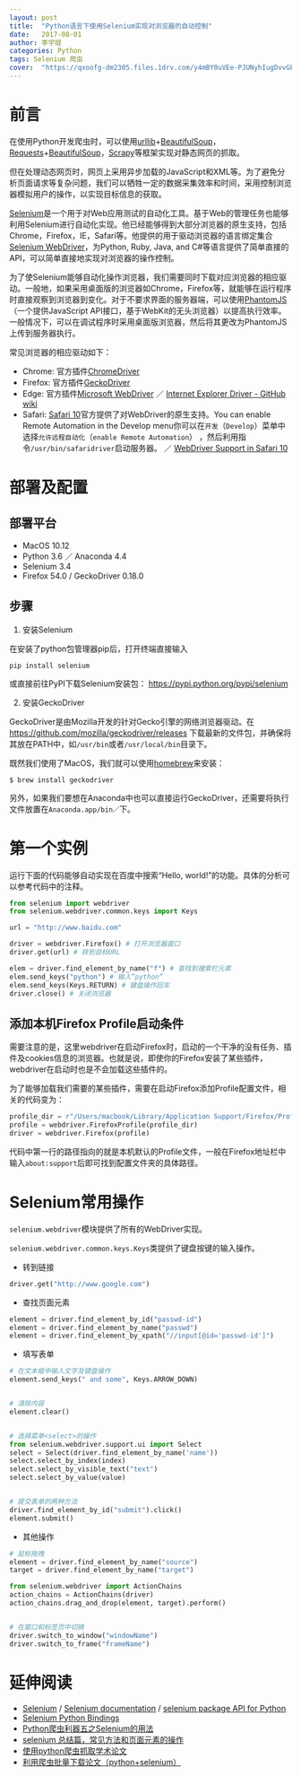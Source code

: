 ```yaml
---
layout: post
title:  "Python语言下使用Selenium实现对浏览器的自动控制"
date:   2017-08-01
author: 李宇琨
categories: Python
tags: Selenium 爬虫
cover:  "https://qxoofg-dm2305.files.1drv.com/y4mBY0uVEe-PJUNyhIugDvvGE6dv0nK7LWs-FST9h8ZTsDwxjYRPYEOMjWVn9AjrxWqY5fenVeUF1RJdiO5f4lapIkohlhWaPdLDJCgagNLO2dTzqss86bTU9qH70ycta7uz_4BelqJSKcDHJKmLCLn1DeAPiNwEonzopcsvesEBOh6sXQ9uLpGO9zIBP6tv9Wnqny7XFuy2OCvVsdBxmKE2Q?width=5814&height=3784&cropmode=none"
---
```


# 前言

在使用Python开发爬虫时，可以使用[urllib](https://docs.python.org/3/library/urllib.html)+[BeautifulSoup](https://www.crummy.com/software/BeautifulSoup/)，[Requests](http://docs.python-requests.org/en/master/)+[BeautifulSoup](https://www.crummy.com/software/BeautifulSoup/)，[Scrapy](https://scrapy.org/)等框架实现对静态网页的抓取。

但在处理动态网页时，网页上采用异步加载的JavaScript和XML等。为了避免分析页面请求等复杂问题，我们可以牺牲一定的数据采集效率和时间，采用控制浏览器模拟用户的操作，以实现目标信息的获取。

[Selenium](http://www.seleniumhq.org/)是一个用于对Web应用测试的自动化工具。基于Web的管理任务也能够利用Selenium进行自动化实现。他已经能够得到大部分浏览器的原生支持，包括Chrome，Firefox，IE，Safari等。他提供的用于驱动浏览器的语言绑定集合[Selenium WebDriver](http://www.seleniumhq.org/projects/webdriver/)，为Python, Ruby, Java, and C#等语言提供了简单直接的API，可以简单直接地实现对浏览器的操作控制。

为了使Selenium能够自动化操作浏览器，我们需要同时下载对应浏览器的相应驱动。一般地，如果采用桌面版的浏览器如Chrome，Firefox等，就能够在运行程序时直接观察到浏览器到变化。对于不要求界面的服务器端，可以使用[PhantomJS](http://phantomjs.org/)（一个提供JavaScript API接口，基于WebKit的无头浏览器）以提高执行效率。一般情况下，可以在调试程序时采用桌面版浏览器，然后将其更改为PhantomJS上传到服务器执行。

常见浏览器的相应驱动如下：

* Chrome: 官方插件[ChromeDriver](https://sites.google.com/a/chromium.org/chromedriver/)
* Firefox: 官方插件[GeckoDriver](https://github.com/mozilla/geckodriver/releases)
* Edge: 官方插件[Microsoft WebDriver](https://developer.microsoft.com/en-us/microsoft-edge/tools/webdriver/) ／ [Internet Explorer Driver - GitHub wiki](https://github.com/SeleniumHQ/selenium/wiki/InternetExplorerDriver)
* Safari: [Safari 10](https://developer.apple.com/library/content/releasenotes/General/WhatsNewInSafari/Articles/Safari_10_0.html)官方提供了对WebDriver的原生支持。You can enable Remote Automation in the Develop menu你可以在`开发`（`Develop`）菜单中选择`允许远程自动化`（`enable Remote Automation`） ，然后利用指令`/usr/bin/safaridriver`启动服务器。 ／ [WebDriver Support in Safari 10](https://webkit.org/blog/6900/webdriver-support-in-safari-10/)

# 部署及配置

## 部署平台

* MacOS 10.12
* Python 3.6 ／ Anaconda 4.4
* Selenium 3.4
* Firefox 54.0 / GeckoDriver 0.18.0

## 步骤

1. 安装Selenium

在安装了python包管理器pip后，打开终端直接输入

```
pip install selenium
```

或直接前往PyPI下载Selenium安装包：
https://pypi.python.org/pypi/selenium

2. 安装GeckoDriver

GeckoDriver是由Mozilla开发的针对Gecko引擎的网络浏览器驱动。在 https://github.com/mozilla/geckodriver/releases 下载最新的文件包，并确保将其放在PATH中，如`/usr/bin`或者`/usr/local/bin`目录下。

既然我们使用了MacOS，我们就可以使用[homebrew](https://brew.sh/)来安装：

```
$ brew install geckodriver
```
另外，如果我们要想在Anaconda中也可以直接运行GeckoDriver，还需要将执行文件放置在`Anaconda.app/bin／`下。

# 第一个实例

运行下面的代码能够自动实现在百度中搜索“Hello, world!”的功能。具体的分析可以参考代码中的注释。

```python
from selenium import webdriver
from selenium.webdriver.common.keys import Keys

url = "http://www.baidu.com"

driver = webdriver.Firefox() # 打开浏览器窗口
driver.get(url) # 转到目标URL

elem = driver.find_element_by_name("f") # 查找到搜索栏元素
elem.send_keys("python") # 输入”python“
elem.send_keys(Keys.RETURN) # 键盘操作回车
driver.close() # 关闭浏览器
```

## 添加本机Firefox Profile启动条件

需要注意的是，这里webdriver在启动Firefox时，启动的一个干净的没有任务、插件及cookies信息的浏览器。也就是说，即使你的Firefox安装了某些插件，webdriver在启动时也是不会加载这些插件的。

为了能够加载我们需要的某些插件，需要在启动Firefox添加Profile配置文件，相关的代码变为：

```python
profile_dir = r"/Users/macbook/Library/Application Support/Firefox/Profiles/62rkdb8y.default"
profile = webdriver.FirefoxProfile(profile_dir)
driver = webdriver.Firefox(profile)
```

代码中第一行的路径指向的就是本机默认的Profile文件，一般在Firefox地址栏中输入`about:support`后即可找到配置文件夹的具体路径。

# Selenium常用操作

`selenium.webdriver`模块提供了所有的WebDriver实现。

`selenium.webdriver.common.keys.Keys`类提供了键盘按键的输入操作。

* 转到链接

```python
driver.get("http://www.google.com")
```

* 查找页面元素

```python
element = driver.find_element_by_id("passwd-id")
element = driver.find_element_by_name("passwd")
element = driver.find_element_by_xpath("//input[@id='passwd-id']")
```

* 填写表单

```python
# 在文本框中输入文字及键盘操作
element.send_keys(" and some", Keys.ARROW_DOWN)


# 清除内容
element.clear()


# 选择菜单<select>的操作
from selenium.webdriver.support.ui import Select
select = Select(driver.find_element_by_name('name'))
select.select_by_index(index)
select.select_by_visible_text("text")
select.select_by_value(value)


# 提交表单的两种方法
driver.find_element_by_id("submit").click()
element.submit()
```

* 其他操作

```python
# 鼠标拖拽
element = driver.find_element_by_name("source")
target = driver.find_element_by_name("target")

from selenium.webdriver import ActionChains
action_chains = ActionChains(driver)
action_chains.drag_and_drop(element, target).perform()


# 在窗口和标签页中切换
driver.switch_to_window("windowName")
driver.switch_to_frame("frameName")
```


# 延伸阅读

* [Selenium](http://www.seleniumhq.org/) / [Selenium documentation](http://seleniumhq.github.io/selenium/docs/api/py/index.html#) / [selenium package API for Python](https://seleniumhq.github.io/selenium/docs/api/py/api.html)
* [Selenium Python Bindings](http://selenium-python.readthedocs.io/index.html)
* [Python爬虫利器五之Selenium的用法](http://cuiqingcai.com/2599.html)
* [selenium 总结篇，常见方法和页面元素的操作](http://www.cnblogs.com/tobecrazy/p/4570494.html)
* [使用python爬虫抓取学术论文](http://blog.csdn.net/lin370/article/details/44626731)
* [利用爬虫批量下载论文（python+selenium）](https://zhuanlan.zhihu.com/p/27641546)

